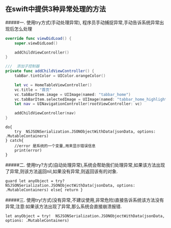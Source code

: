 ## 在swift中提供3种异常处理的方法

#####一. 使用try方式(手动处理异常), 程序员手动捕捉异常,手动告诉系统异常出现后怎么处理

```swift
override func viewDidLoad() {
    super.viewDidLoad()

    addChildViewController()
}

///  添加子控制器
private func addChildViewController() {
    tabBar.tintColor = UIColor.orangeColor()

    let vc = HomeTableViewController()
    vc.title = "首页"
    vc.tabBarItem.image = UIImage(named: "tabbar_home")
    vc.tabBarItem.selectedImage = UIImage(named: "tabbar_home_highlighted")
    let nav = UINavigationController(rootViewController: vc)

    addChildViewController(nav)
}
```


    do{
        try  NSJSONSerialization.JSONObjectWithData(jsonData, options: .MutableContainers)
    } catch{
        //error 是系统的一个变量,用来显示错误信息
        print(error)
    }

#####二. 使用try?方式(自动处理异常),系统会帮助我们处理异常,如果该方法出现了异常,则该方法返回nil,如果没有异常,则返回该有的对象.

    guard let anyObject = try? NSJSONSerialization.JSONObjectWithData(jsonData, options: .MutableContainers) else{ return }


#####三. 使用try!方式(没有异常,不建议使用,非常危险)直接告诉系统该方法没有异常,注意:如果该方法出现了异常,那么系统会直接崩溃报错.

    let anyObject = try!  NSJSONSerialization.JSONObjectWithData(jsonData, options: .MutableContainers)




